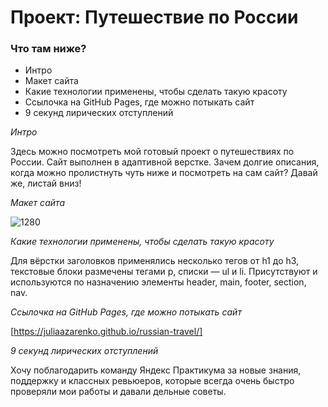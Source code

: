 # Проект: Путешествие по России

### Что там ниже?
* Интро
* Макет сайта
* Какие технологии применены, чтобы сделать такую красоту
* Ссылочка на GitHub Pages, где можно потыкать сайт
* 9 секунд лирических отступлений

*Интро*

Здесь можно посмотреть мой готовый проект о путешествиях по России.
Сайт выполнен в адаптивной верстке. Зачем долгие описания,
когда можно пролистнуть чуть ниже и посмотреть на сам сайт? Давай же, листай вниз! 

*Макет сайта*



![1280](https://user-images.githubusercontent.com/122450876/223806335-e524271e-dc79-4bca-a177-1d9c1134fb78.png)

*Какие технологии применены, чтобы сделать такую красоту*

Для вёрстки заголовков применялись несколько тегов от h1 до h3, текстовые блоки размечены тегами
p, списки — ul и li. Присутствуют и используются по назначению элементы header, main, footer,
section, nav.

*Ссылочка на GitHub Pages, где можно потыкать сайт*

[https://juliaazarenko.github.io/russian-travel/]


*9 секунд лирических отступлений* 

Хочу поблагодарить команду Яндекс Практикума за новые знания, поддержку и классных ревьюеров,
которые всегда очень быстро проверяли мои работы и давали дельные советы. 
